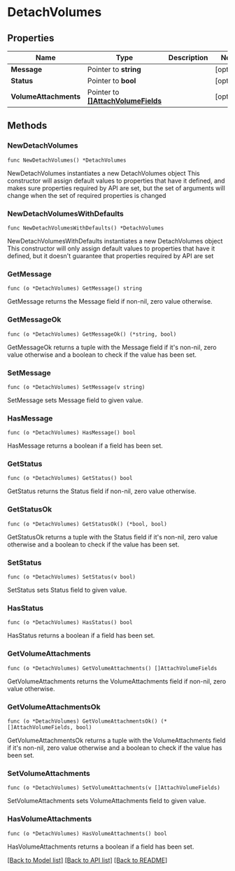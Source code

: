 # DetachVolumes

## Properties

Name | Type | Description | Notes
------------ | ------------- | ------------- | -------------
**Message** | Pointer to **string** |  | [optional] 
**Status** | Pointer to **bool** |  | [optional] 
**VolumeAttachments** | Pointer to [**[]AttachVolumeFields**](AttachVolumeFields.md) |  | [optional] 

## Methods

### NewDetachVolumes

`func NewDetachVolumes() *DetachVolumes`

NewDetachVolumes instantiates a new DetachVolumes object
This constructor will assign default values to properties that have it defined,
and makes sure properties required by API are set, but the set of arguments
will change when the set of required properties is changed

### NewDetachVolumesWithDefaults

`func NewDetachVolumesWithDefaults() *DetachVolumes`

NewDetachVolumesWithDefaults instantiates a new DetachVolumes object
This constructor will only assign default values to properties that have it defined,
but it doesn't guarantee that properties required by API are set

### GetMessage

`func (o *DetachVolumes) GetMessage() string`

GetMessage returns the Message field if non-nil, zero value otherwise.

### GetMessageOk

`func (o *DetachVolumes) GetMessageOk() (*string, bool)`

GetMessageOk returns a tuple with the Message field if it's non-nil, zero value otherwise
and a boolean to check if the value has been set.

### SetMessage

`func (o *DetachVolumes) SetMessage(v string)`

SetMessage sets Message field to given value.

### HasMessage

`func (o *DetachVolumes) HasMessage() bool`

HasMessage returns a boolean if a field has been set.

### GetStatus

`func (o *DetachVolumes) GetStatus() bool`

GetStatus returns the Status field if non-nil, zero value otherwise.

### GetStatusOk

`func (o *DetachVolumes) GetStatusOk() (*bool, bool)`

GetStatusOk returns a tuple with the Status field if it's non-nil, zero value otherwise
and a boolean to check if the value has been set.

### SetStatus

`func (o *DetachVolumes) SetStatus(v bool)`

SetStatus sets Status field to given value.

### HasStatus

`func (o *DetachVolumes) HasStatus() bool`

HasStatus returns a boolean if a field has been set.

### GetVolumeAttachments

`func (o *DetachVolumes) GetVolumeAttachments() []AttachVolumeFields`

GetVolumeAttachments returns the VolumeAttachments field if non-nil, zero value otherwise.

### GetVolumeAttachmentsOk

`func (o *DetachVolumes) GetVolumeAttachmentsOk() (*[]AttachVolumeFields, bool)`

GetVolumeAttachmentsOk returns a tuple with the VolumeAttachments field if it's non-nil, zero value otherwise
and a boolean to check if the value has been set.

### SetVolumeAttachments

`func (o *DetachVolumes) SetVolumeAttachments(v []AttachVolumeFields)`

SetVolumeAttachments sets VolumeAttachments field to given value.

### HasVolumeAttachments

`func (o *DetachVolumes) HasVolumeAttachments() bool`

HasVolumeAttachments returns a boolean if a field has been set.


[[Back to Model list]](../README.md#documentation-for-models) [[Back to API list]](../README.md#documentation-for-api-endpoints) [[Back to README]](../README.md)


